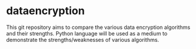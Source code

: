 # dataencryption
This git repository aims to compare the various data encryption algorithms and their strengths. Python language will be used as a medium to demonstrate the strengths/weaknesses of various algorithms.
